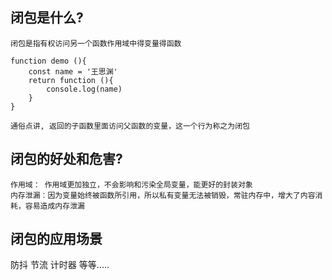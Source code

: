 ## 闭包是什么?
    闭包是指有权访问另一个函数作用域中得变量得函数
    
    function demo (){
        const name = '王思渊'
        return function (){
            console.log(name)
        }
    }

    通俗点讲, 返回的子函数里面访问父函数的变量，这一个行为称之为闭包
## 闭包的好处和危害?
    作用域： 作用域更加独立，不会影响和污染全局变量，能更好的封装对象
    内存泄漏：因为变量始终被函数所引用，所以私有变量无法被销毁，常驻内存中，增大了内容消耗，容易造成内存泄漏

## 闭包的应用场景
   防抖 节流 计时器 等等.....